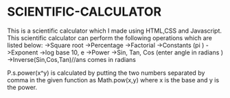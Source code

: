 # SCIENTIFIC-CALCULATOR
This is a scientific calculator which I made using HTML,CSS and Javascript.
This scientific calculator can perform the  following operations which are listed below: 
->Square root
->Percentage
->Factorial
->Constants (pi )
->Exponent
->log base  10, e
->Power
->Sin, Tan, Cos (enter angle in radians )
->Inverse(Sin,Cos,Tan)//ans comes in radians








P.s.power(x^y) is calculated by putting the two numbers separated by comma in the given function as
Math.pow(x,y) where x is the base and y is the power.
